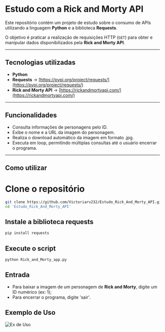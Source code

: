# Estudo com a Rick and Morty API

Este repositório contém um projeto de estudo sobre o consumo de APIs utilizando a linguagem **Python** e a biblioteca **Requests**.

O objetivo é praticar a realização de requisições HTTP (`GET`) para obter e manipular dados disponibilizados pela **Rick and Morty API**.

---

## Tecnologias utilizadas

- **Python**
- **Requests** → [https://pypi.org/project/requests/](https://pypi.org/project/requests/)
- **Rick and Morty API** → [https://rickandmortyapi.com/](https://rickandmortyapi.com/)

---

## Funcionalidades
* Consulta informações de personagens pelo ID.
* Exibe o nome e a URL da imagem do personagem.
* Realiza o download automático da imagem em formato .jpg.
* Executa em loop, permitindo múltiplas consultas até o usuário encerrar o programa.

---

## Como utilizar
# Clone o repositório
```bash
git clone https://github.com/Victoriarv232/Estudo_Rick_And_Morty_API.git
cd 'Estudo_Rick_And_Morty_API'
```
## Instale a biblioteca requests
```bash
pip install requests
```
## Execute o script
```bash
python Rick_and_Morty_app.py
```

## Entrada
* Para baixar a imagem de um personagem de **Rick and Morty**, digite um ID numérico (ex: 1);
* Para encerrar o programa, digite 'sair'.

## Exemplo de Uso
![Ex de Uso](https://media.discordapp.net/attachments/836756398569553970/1376999541999403018/image.png?ex=68375e42&is=68360cc2&hm=bb36e748cd26f3871068aa5742ffc8b8d30c0e47a2971200f5841974afdff4ba&=&format=webp&quality=lossless)
